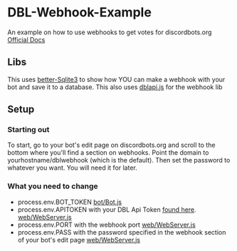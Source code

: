 # DBL-Webhook-Example
An example on how to use webhooks to get votes for discordbots.org
[Official Docs](https://discordbots.org/api/docs#jslib)

## Libs
This uses [better-Sqlite3](https://www.npmjs.com/package/better-sqlite3) to show how YOU can make a webhook with your bot and save it to a database.
This also uses [dblapi.js](https://www.npmjs.com/package/dblapi.js) for the webhook lib

## Setup
### Starting out
To start, go to your bot's edit page on discordbots.org and scroll to the bottom where you'll find a section on webhooks. Point the domain to yourhostname/dblwebhook (which is the default). Then set the password to whatever you want. You will need it for later.
### What you need to change
* process.env.BOT_TOKEN [bot/Bot.js](https://github.com/realSaddy/DBL-Webhook-Example/blob/master/bot/Bot.js)
* process.env.APITOKEN with your DBL Api Token [found here](https://discordbots.org/api/docs#mybots). [web/WebServer.js](https://github.com/realSaddy/DBL-Webhook-Example/blob/master/web/WebServer.js)
* process.env.PORT with the webhook port [web/WebServer.js](https://github.com/realSaddy/DBL-Webhook-Example/blob/master/web/WebServer.js)
* process.env.PASS with the password specified in the webhook section of your bot's edit page [web/WebServer.js](https://github.com/realSaddy/DBL-Webhook-Example/blob/master/web/WebServer.js)
